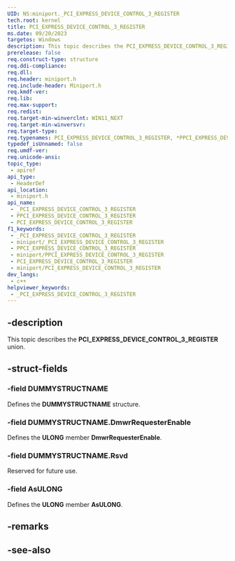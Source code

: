 ```yaml
---
UID: NS:miniport._PCI_EXPRESS_DEVICE_CONTROL_3_REGISTER
tech.root: kernel
title: PCI_EXPRESS_DEVICE_CONTROL_3_REGISTER
ms.date: 09/20/2023
targetos: Windows
description: This topic describes the PCI_EXPRESS_DEVICE_CONTROL_3_REGISTER union.
prerelease: false
req.construct-type: structure
req.ddi-compliance: 
req.dll: 
req.header: miniport.h
req.include-header: Miniport.h
req.kmdf-ver: 
req.lib: 
req.max-support: 
req.redist: 
req.target-min-winverclnt: WIN11_NEXT
req.target-min-winversvr: 
req.target-type: 
req.typenames: PCI_EXPRESS_DEVICE_CONTROL_3_REGISTER, *PPCI_EXPRESS_DEVICE_CONTROL_3_REGISTER
typedef_isUnnamed: false
req.umdf-ver: 
req.unicode-ansi: 
topic_type:
 - apiref
api_type:
 - HeaderDef
api_location:
 - miniport.h
api_name:
 - _PCI_EXPRESS_DEVICE_CONTROL_3_REGISTER
 - PPCI_EXPRESS_DEVICE_CONTROL_3_REGISTER
 - PCI_EXPRESS_DEVICE_CONTROL_3_REGISTER
f1_keywords:
 - _PCI_EXPRESS_DEVICE_CONTROL_3_REGISTER
 - miniport/_PCI_EXPRESS_DEVICE_CONTROL_3_REGISTER
 - PPCI_EXPRESS_DEVICE_CONTROL_3_REGISTER
 - miniport/PPCI_EXPRESS_DEVICE_CONTROL_3_REGISTER
 - PCI_EXPRESS_DEVICE_CONTROL_3_REGISTER
 - miniport/PCI_EXPRESS_DEVICE_CONTROL_3_REGISTER
dev_langs:
 - c++
helpviewer_keywords:
 - _PCI_EXPRESS_DEVICE_CONTROL_3_REGISTER
---
```


## -description

This topic describes the **PCI_EXPRESS_DEVICE_CONTROL_3_REGISTER** union.

## -struct-fields

### -field DUMMYSTRUCTNAME

Defines the **DUMMYSTRUCTNAME** structure.

### -field DUMMYSTRUCTNAME.DmwrRequesterEnable

Defines the **ULONG** member **DmwrRequesterEnable**.

### -field DUMMYSTRUCTNAME.Rsvd

Reserved for future use.

### -field AsULONG

Defines the **ULONG** member **AsULONG**.

## -remarks

## -see-also
